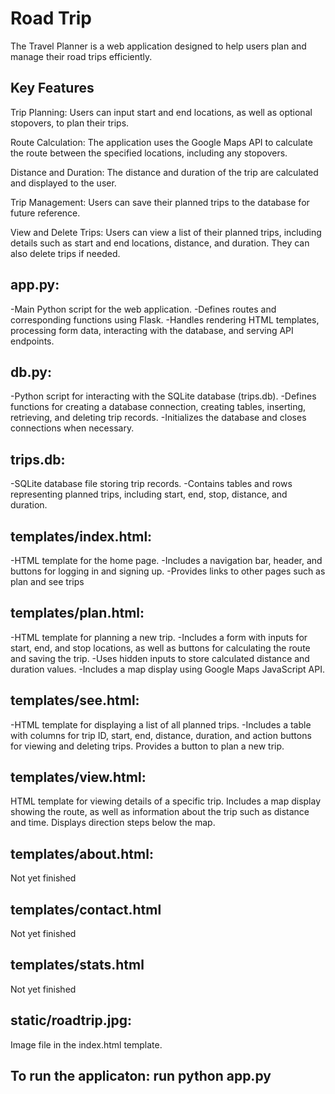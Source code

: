 # Road Trip
The Travel Planner is a web application designed to help users plan and manage their road trips efficiently.

## Key Features
Trip Planning: Users can input start and end locations, as well as optional stopovers, to plan their trips.

Route Calculation: The application uses the Google Maps API to calculate the route between the specified locations, including any stopovers.

Distance and Duration: The distance and duration of the trip are calculated and displayed to the user.

Trip Management: Users can save their planned trips to the database for future reference.

View and Delete Trips: Users can view a list of their planned trips, including details such as start and end locations, distance, and duration. They can also delete trips if needed.

## app.py:
-Main Python script for the web application.
-Defines routes and corresponding functions using Flask.
-Handles rendering HTML templates, processing form data, interacting with the database, and serving API endpoints.

## db.py:
-Python script for interacting with the SQLite database (trips.db).
-Defines functions for creating a database connection, creating tables, inserting, retrieving, and deleting trip records.
-Initializes the database and closes connections when necessary.

## trips.db:
-SQLite database file storing trip records.
-Contains tables and rows representing planned trips, including start, end, stop, distance, and duration.

## templates/index.html:
-HTML template for the home page.
-Includes a navigation bar, header, and buttons for logging in and signing up.
-Provides links to other pages such as plan and see trips

## templates/plan.html:
-HTML template for planning a new trip.
-Includes a form with inputs for start, end, and stop locations, as well as buttons for calculating the route and saving the trip.
-Uses hidden inputs to store calculated distance and duration values.
-Includes a map display using Google Maps JavaScript API.

## templates/see.html:
-HTML template for displaying a list of all planned trips.
-Includes a table with columns for trip ID, start, end, distance, duration, and action buttons for viewing and deleting trips.
Provides a button to plan a new trip.

## templates/view.html:
HTML template for viewing details of a specific trip.
Includes a map display showing the route, as well as information about the trip such as distance and time.
Displays direction steps below the map.

## templates/about.html:
Not yet finished
## templates/contact.html
Not yet finished
## templates/stats.html
Not yet finished

## static/roadtrip.jpg:
Image file in the index.html template.

## To run the applicaton: run python app.py
